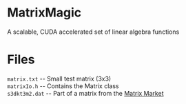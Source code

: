 MatrixMagic
===========

A scalable, CUDA accelerated set of linear algebra functions

Files
===========
`matrix.txt` -- Small test matrix (3x3)  
`matrixIo.h` -- Contains the Matrix class  
`s3dkt3m2.dat` -- Part of a matrix from the [Matrix Market](http://math.nist.gov/MatrixMarket/index.html)  
